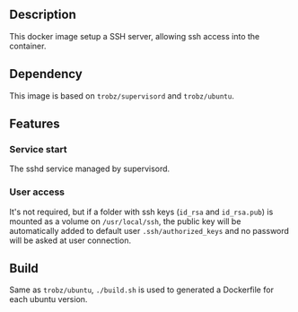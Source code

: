 ## Description

This docker image setup a SSH server, allowing ssh access into the container.

## Dependency

This image is based on `trobz/supervisord` and `trobz/ubuntu`.

## Features

### Service start

The sshd service managed by supervisord.

### User access

It's not required, but if a folder with ssh keys (`id_rsa` and `id_rsa.pub`) is mounted as a volume on `/usr/local/ssh`, the public key
will be automatically added to default user `.ssh/authorized_keys` and no password will be asked at user connection.

## Build

Same as `trobz/ubuntu`, `./build.sh` is used to generated a Dockerfile for each ubuntu version.